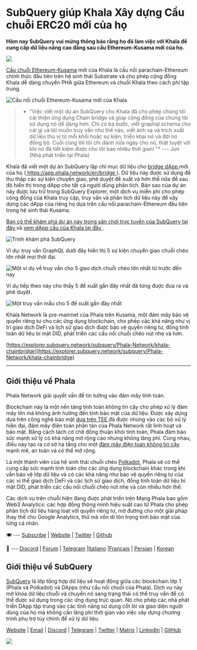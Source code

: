 # SubQuery giúp Khala Xây dựng Cầu chuỗi ERC20 mới của họ

**Hôm nay SubQuery vui mừng thông báo rằng họ đã làm việc với Khala để cung cấp dữ liệu nâng cao đằng sau cầu Ethereum-Kusama mới của họ.**

![](https://miro.medium.com/max/700/1*rXooUCLYTT3rWp-mXSryxg.png)

[Cầu chuỗi Ethereum-Kusama](https://app.phala.network/en/bridge/) mới của Khala là cầu nối parachain-Ethereum chính thức đầu tiên trên hệ sinh thái Substrate và cho phép cộng đồng Khala dễ dàng chuyển PHA giữa Ethereum và chuỗi Khala theo cách phi tập trung.

![Cầu nối chuỗi Ethereum-Kusama mới của Khala](https://miro.medium.com/max/700/1*9k8TLUugLCsXHWOHlU2Gkg.png)

> * "Việc viết một dự án SubQuery cho Khala đã cho phép chúng tôi cải thiện ứng dụng Chain bridge và giúp cộng đồng của chúng tôi sử dụng nó dễ dàng hơn. Chỉ có ba bước, viết graphql.schema cho cái gì và tôi muốn truy vấn như thế nào, viết ánh xạ và trích xuất dữ liệu thú vị từ mỗi khối hoặc sự kiện, triển khai nó và đợi nó đồng bộ. Cuối cùng thì tôi chỉ dành nửa ngày cho nó, thật tuyệt vời khi nó đã tiết kiệm được cho tôi bao nhiêu thời gian! "* --- Jun (Nhà phát triển tại Phala)

Khala đã viết một dự án SubQuery lập chỉ mục dữ liệu cho [ bridge dApp ](https://app.phala.network/en/bridge/) mới của họ ([ https://app.phala.network/en/bridge ](https://app.phala.network/en/bridge/)). Dữ liệu này được sử dụng để thu thập các sự kiện chuyển giao, phê duyệt đề xuất và hơn thế nữa để sau đó hiển thị trong dApp cho tất cả người dùng phân tích. Bản sao của dự án này được lưu trữ trong SubQuery Explorer, một dịch vụ miễn phí cho phép cộng đồng của Khala truy cập, truy vấn và phân tích dữ liệu này để xây dựng các dApp của riêng họ dựa trên cầu nối parachain-Ethereum đầu tiên trong hệ sinh thái Kusama.

[ Bạn có thể khám phá dự án này trong sân chơi trực tuyến của SubQuery tại đây ](https://explorer.subquery.network/subquery/Phala-Network/khala-chainbridge) và [ xem dApp cầu của Khala tại đây ](https://app.phala.network/en/bridge/).

![Trính khám phá SubQuery](https://miro.medium.com/max/700/1*epyc3vnlRiWwEXN27lgZgw.png)

Ví dụ: truy vấn GraphQL dưới đây hiển thị 5 sự kiện chuyển giao chuỗi chéo lớn nhất mọi thời đại.

![Một ví dụ về truy vấn cho 5 giao dịch chuỗi chéo lớn nhất từ trước đến nay](https://miro.medium.com/max/700/1*lQiiQgti75yb1tVoXXxipw.png)

Ví dụ tiếp theo này cho thấy 5 đề xuất gần đây nhất đã từng được đưa ra và phê duyệt.

![Một truy vấn mẫu cho 5 đề xuất gần đây nhất](https://miro.medium.com/max/700/1*SdlwnW-kkqZ_Lh4h7KFhtw.png)

Khala Network là pre-mainnet của Phala trên Kusama, một đám mây bảo vệ quyền riêng tư cho các ứng dụng blockchain, cho phép các khả năng như vị trí giao dịch DeFi và lịch sử giao dịch được bảo vệ quyền riêng tư, đồng tính toán dữ liệu bí mật DID, phát triển các cầu nối chuỗi chéo nút nhẹ và hơn.

[https://explorer.subquery.network/subquery/Phala-Network/khala-chainbridge](https://explorer.subquery.network/subquery/Phala-Network/khala-chainbridge)

---

## Giới thiệu về Phala

Phala Network giải quyết vấn đề tin tưởng vào đám mây tính toán.

Blockchain này là một nền tảng tính toán không tin cậy cho phép xử lý đám mây lớn mà không ảnh hưởng đến tính bảo mật của dữ liệu. Được xây dựng dựa trên công nghệ bảo mật [ dựa trên TEE ](https://en.wikipedia.org/wiki/Trusted_execution_environment) đã được nhúng vào các bộ xử lý hiện đại, đám mây điện toán phân tán của Phala Network rất linh hoạt và bảo mật. Bằng cách tách cơ chế đồng thuận khỏi tính toán, Phala đảm bảo sức mạnh xử lý có khả năng mở rộng cao nhưng không lãng phí. Cùng nhau, điều này tạo ra cơ sở hạ tầng cho một [ đám mây điện toán không tin cậy ](https://medium.com/phala-network/phala-transparent-and-private-global-computation-cloud-2d80c70ad1e9) mạnh mẽ, an toàn và có thể mở rộng.

Là một thành viên của hệ sinh thái chuỗi chéo [Polkadot](https://polkadot.network/technology/), Phala sẽ có thể cung cấp sức mạnh tính toán cho các ứng dụng blockchain khác trong khi vẫn bảo vệ lớp dữ liệu và có các khả năng như bảo vệ quyền riêng tư của các vị thế giao dịch DeFi và các lịch sử giao dịch, đồng tính toán dữ liệu bí mật DID, phát triển các cầu nối chuỗi chéo nút nhẹ và còn nhiều hơn thế.

Các dịch vụ trên chuỗi hiện đang được phát triển trên Mạng Phala bao gồm Web3 Analytics: các hợp đồng thông minh hiệu suất cao từ Phala cho phép phân tích dữ liệu hàng loạt với quyền riêng tư, mở đường cho một giải pháp thay thế cho Google Analytics, thứ mà vốn dĩ tôn trọng tính bảo mật của từng cá nhân.

🍽 --- [Subscribe](https://mailchi.mp/fd48395f09dc/w3a-landing-page) | [Website](https://phala.network/) | [Twitter](https://twitter.com/PhalaNetwork) | [Github](https://github.com/Phala-Network)

🥤 --- [Discord](https://discord.gg/myBmQu5) | [Forum](https://forum.phala.network/) | [Telegram](https://t.me/phalanetwork) |[Italiano](https://medium.com/phala-italia/ancora-pi%C3%B9-premi-in-arrivo-fino-a-150-pha-per-ksm-e-nuove-nft-in-edizione-speciale-ba2776148de8) |[Français](https://medium.com/phala-fran%C3%A7ais/encore-plus-de-r%C3%A9compenses-jusqu%C3%A0-150-pha-par-ksm-et-de-nouveaux-nft-%C3%A9dition-sp%C3%A9ciale-9e5f7683c5b6) | [Persian](https://virgool.io/PhalaNetwork-Persian/%D8%AC%D9%88%D8%A7%DB%8C%D8%B2-%D8%A8%DB%8C%D8%B4%D8%AA%D8%B1-%D8%A8%D8%B2%D9%88%D8%AF%DB%8C-%D8%AA%D8%A7-%DB%B1%DB%B5%DB%B0-pha-%D8%A8%D9%87-%D8%A7%D8%B2%D8%A7%DB%8C-%D9%87%D8%B1-ksm-%D9%88-%D9%86%D8%B3%D8%AE%D9%87-%D9%87%D8%A7%DB%8C-nft-%D9%88%DB%8C%DA%98%D9%87-ejxonlenaxp2) | [Korean](https://medium.com/phala-%ED%95%9C%EA%B5%AD)

## Giới thiệu về SubQuery

[SubQuery](https://subquery.network/) là lớp tổng hợp dữ liệu sẽ hoạt động giữa các blockchain lớp 1 (Phala và Polkadot) và DApps (như cầu nối chuỗi của Phala). Dịch vụ này mở khóa dữ liệu chuỗi và chuyển nó sang trạng thái có thể truy vấn để có thể được sử dụng trong các ứng dụng trực quan. Nó cho phép các nhà phát triển DApp tập trung vào các tính năng sử dụng cốt lõi và giao diện người dùng của họ mà không cần lãng phí thời gian vào việc xây dựng chương trình phụ trợ tùy chỉnh để xử lý dữ liệu.

[Website](https://subquery.network/) | [Email](mailto:hello@subquery.network) | [Discord](https://discord.com/invite/78zg8aBSMG) | [Telegram](https://t.me/subquerynetwork) | [Twitter](https://twitter.com/subquerynetwork) | [Matrix](https://matrix.to/#/#subquery:matrix.org) | [LinkedIn](https://www.linkedin.com/company/subquery) | [GitHub](https://github.com/subquery)

![](https://miro.medium.com/max/600/1*3BFCkeqtKBhQXKg2C_iFwQ.gif)
